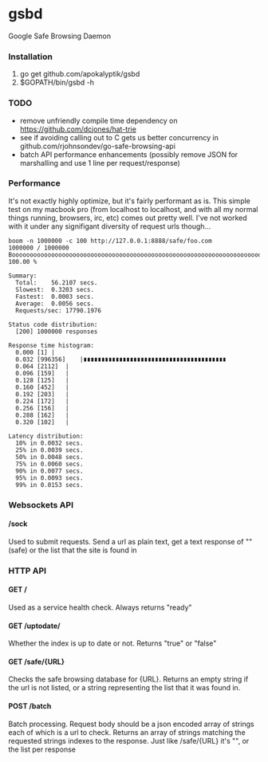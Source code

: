 gsbd
====

Google Safe Browsing Daemon

### Installation

1. go get github.com/apokalyptik/gsbd
2. $GOPATH/bin/gsbd -h

### TODO

* remove unfriendly compile time dependency on https://github.com/dcjones/hat-trie
* see if avoiding calling out to C gets us better concurrency in github.com/rjohnsondev/go-safe-browsing-api
* batch API performance enhancements (possibly remove JSON for marshalling and use 1 line per request/response)

### Performance

It's not exactly highly optimize, but it's fairly performant as is. 
This simple test on my macbook pro (from localhost to localhost, 
and with all my normal things running, browsers, irc, etc) comes 
out pretty well.  I've not worked with it under any signifigant 
diversity of request urls though...

```
boom -n 1000000 -c 100 http://127.0.0.1:8888/safe/foo.com
1000000 / 1000000 Boooooooooooooooooooooooooooooooooooooooooooooooooooooooooooooooooooooooooooooooo! 100.00 %

Summary:
  Total:	56.2107 secs.
  Slowest:	0.3203 secs.
  Fastest:	0.0003 secs.
  Average:	0.0056 secs.
  Requests/sec:	17790.1976

Status code distribution:
  [200]	1000000 responses

Response time histogram:
  0.000 [1]	|
  0.032 [996356]	|∎∎∎∎∎∎∎∎∎∎∎∎∎∎∎∎∎∎∎∎∎∎∎∎∎∎∎∎∎∎∎∎∎∎∎∎∎∎∎∎
  0.064 [2112]	|
  0.096 [159]	|
  0.128 [125]	|
  0.160 [452]	|
  0.192 [203]	|
  0.224 [172]	|
  0.256 [156]	|
  0.288 [162]	|
  0.320 [102]	|

Latency distribution:
  10% in 0.0032 secs.
  25% in 0.0039 secs.
  50% in 0.0048 secs.
  75% in 0.0060 secs.
  90% in 0.0077 secs.
  95% in 0.0093 secs.
  99% in 0.0153 secs.
```

### Websockets API

#### /sock

Used to submit requests. Send a url as plain text, get a text response 
of "" (safe) or the list that the site is found in

### HTTP API

#### GET /

Used as a service health check. Always returns "ready"

#### GET /uptodate/ 

Whether the index is up to date or not. Returns "true" or "false"

#### GET /safe/{URL}

Checks the safe browsing database for {URL}.  Returns an empty string 
if the url is not listed, or a string representing the list that it 
was found in.

#### POST /batch

Batch processing. Request body should be a json encoded array 
of strings each of which is a url to check. Returns an array 
of strings matching the requested strings indexes to the response.
Just like /safe/{URL} it's "", or the list per response

